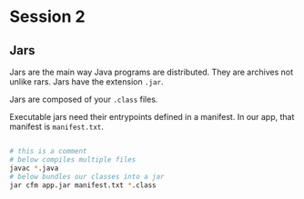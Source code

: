 # Session 2

## Jars

Jars are the main way Java programs are distributed. They are archives not unlike rars. Jars have the extension `.jar`.

Jars are composed of your `.class` files.

Executable jars need their entrypoints defined in a manifest. In our app, that manifest is `manifest.txt`.

```bash

# this is a comment
# below compiles multiple files
javac *.java
# below bundles our classes into a jar
jar cfm app.jar manifest.txt *.class

```
